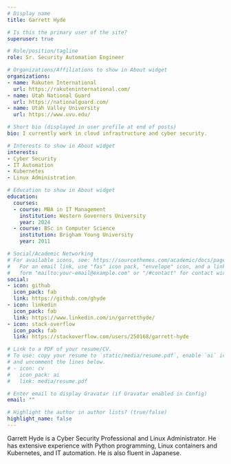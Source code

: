 ```yaml
---
# Display name
title: Garrett Hyde

# Is this the primary user of the site?
superuser: true

# Role/position/tagline
role: Sr. Security Automation Engineer

# Organizations/Affiliations to show in About widget
organizations:
- name: Rakuten International
  url: https://rakuteninternational.com/
- name: Utah National Guard
  url: https://nationalguard.com/
- name: Utah Valley University
  url: https://www.uvu.edu/

# Short bio (displayed in user profile at end of posts)
bio: I currently work in cloud infrastructure and cyber security.

# Interests to show in About widget
interests:
- Cyber Security
- IT Automation
- Kubernetes
- Linux Administration

# Education to show in About widget
education:
  courses:
  - course: MBA in IT Management
    institution: Western Governors University
    year: 2024
  - course: BSc in Computer Science
    institution: Brigham Young University
    year: 2011

# Social/Academic Networking
# For available icons, see: https://sourcethemes.com/academic/docs/page-builder/#icons
#   For an email link, use "fas" icon pack, "envelope" icon, and a link in the
#   form "mailto:your-email@example.com" or "/#contact" for contact widget.
social:
- icon: github
  icon_pack: fab
  link: https://github.com/ghyde
- icon: linkedin
  icon_pack: fab
  link: https://www.linkedin.com/in/garretthyde/
- icon: stack-overflow
  icon_pack: fab
  link: https://stackoverflow.com/users/250168/garrett-hyde

# Link to a PDF of your resume/CV.
# To use: copy your resume to `static/media/resume.pdf`, enable `ai` icons in `params.toml`,
# and uncomment the lines below.
# - icon: cv
#   icon_pack: ai
#   link: media/resume.pdf

# Enter email to display Gravatar (if Gravatar enabled in Config)
email: ""

# Highlight the author in author lists? (true/false)
highlight_name: false
---
```


Garrett Hyde is a Cyber Security Professional and Linux Administrator. He has
extensive experience with Python programming, Linux containers and Kubernetes,
and IT automation. He is also fluent in Japanese.

